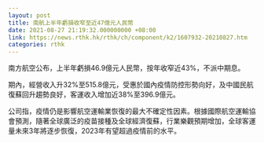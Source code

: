 ```yaml
---
layout: post
title: 南航上半年虧損收窄至近47億元人民幣
date: 2021-08-27 21:19:32.000000000 +08:00
link: https://news.rthk.hk/rthk/ch/component/k2/1607932-20210827.htm
categories: rthk
---
```


南方航空公布，上半年虧損46.9億元人民幣，按年收窄近43%，不派中期息。

期內，經營收入升32%至515.8億元，受惠於國內疫情防控形勢向好，及中國民航復蘇回升趨勢良好，客運收入增加近38%至396.9億元。

公司指，疫情仍是影響航空運輸業恢復的最大不確定性因素。根據國際航空運輸協會預測，隨著全球廣泛的疫苗接種及全球經濟復蘇，行業樂觀預期增加，全球客運量未來3年將逐步恢復，2023年有望超過疫情前的水平。
